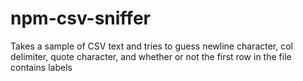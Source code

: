 npm-csv-sniffer
===============

Takes a sample of CSV text and tries to guess newline character, col delimiter, quote character, and whether or not the first row in the file contains labels
